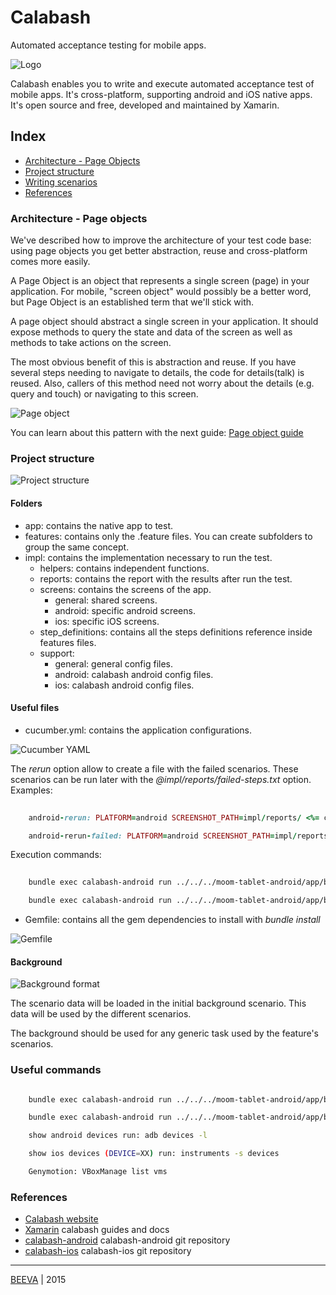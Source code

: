 # Calabash
Automated acceptance testing for mobile apps. 

![Logo](/static/calabash-top-bar.png "Calabash")

Calabash enables you to write and execute automated acceptance test of mobile apps. It's cross-platform, supporting android and iOS native apps. It's open source and free, developed and maintained by Xamarin.

## Index

* [Architecture - Page Objects](#architecture-page-objects)
* [Project structure](#project-structure)
* [Writing scenarios](#writing-scenarios)
* [References](#references)

### Architecture - Page objects

We've described how to improve the architecture of your test code base: using page objects you get better abstraction, reuse and cross-platform comes more easily.

A Page Object is an object that represents a single screen (page) in your application. For mobile, "screen object" would possibly be a better word, but Page Object is an established term that we'll stick with.

A page object should abstract a single screen in your application. It should expose methods to query the state and data of the screen as well as methods to take actions on the screen.

The most obvious benefit of this is abstraction and reuse. If you have several steps needing to navigate to details, the code for details(talk) is reused. Also, callers of this method need not worry about the details (e.g. query and touch) or navigating to this screen.

![Page object](/static/page_object.png "Page object")

You can learn about this pattern with the next guide: [Page object guide](https://github.com/calabash/x-platform-example)


### Project structure

![Project structure](/static/project_structure.png)

#### Folders

- app: contains the native app to test.
- features: contains only the .feature files. You can create subfolders to group the same concept.
- impl: contains the implementation necessary to run the test.
    - helpers: contains independent functions.
    - reports: contains the report with the results after run the test.
    - screens: contains the screens of the app.
        - general: shared screens.
        - android: specific android screens.
        - ios: specific iOS screens.
    - step_definitions: contains all the steps definitions reference inside features files.
    - support:
        - general: general config files.
        - android: calabash android config files.
        - ios: calabash android config files.


#### Useful files

- cucumber.yml: contains the application configurations.

![Cucumber YAML](/static/cucumber_yml.png "Cucumber YAML")

The *rerun* option allow to create a file with the failed scenarios. These scenarios can be run later with the *@impl/reports/failed-steps.txt* option. Examples:

```ruby
    
    android-rerun: PLATFORM=android SCREENSHOT_PATH=impl/reports/ <%= common_path %> <%= android_common_path %> -f 'Calabash::Formatters::Html' --out impl/reports/android.html -f rerun --out impl/reports/failed-steps.txt -v

    android-rerun-failed: PLATFORM=android SCREENSHOT_PATH=impl/reports/ <%= common_path %> <%= android_common_path %> -f 'Calabash::Formatters::Html' --out impl/reports/android_rerun_failed.html -f rerun --out impl/reports/final-failed-steps.txt @impl/reports/failed-steps.txt -v
```

Execution commands:

```sh
    
    bundle exec calabash-android run ../../../moom-tablet-android/app/build/outputs/apk/app-debug.apk -p android-rerun --tags @regression

    bundle exec calabash-android run ../../../moom-tablet-android/app/build/outputs/apk/app-debug.apk -p android-rerun-failed
```

- Gemfile: contains all the gem dependencies to install with *bundle install*

![Gemfile](/static/gemfile.png "Gemfile")


#### Background

![Background format](/static/scenario_background.png "Scenario format")

The scenario data will be loaded in the initial background scenario. This data will be used by the different scenarios.
 
The background should be used for any generic task used by the feature's scenarios.


### Useful commands

```sh

    bundle exec calabash-android run ../../../moom-tablet-android/app/build/outputs/apk/app-debug.apk -p android-rerun --tags @regression

    bundle exec calabash-android run ../../../moom-tablet-android/app/build/outputs/apk/app-debug.apk -p android-rerun-failed

    show android devices run: adb devices -l

    show ios devices (DEVICE=XX) run: instruments -s devices

    Genymotion: VBoxManage list vms
```

### References

* [Calabash website](http://calaba.sh/)
* [Xamarin](https://developer.xamarin.com/guides/testcloud/calabash/introduction-to-calabash/) calabash guides and docs
* [calabash-android](https://github.com/calabash/calabash-android) calabash-android git repository
* [calabash-ios](https://github.com/calabash/calabash-ios) calabash-ios git repository

___

[BEEVA](http://www.beeva.com) | 2015
